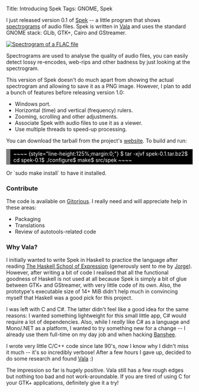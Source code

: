 Title: Introducing Spek
Tags: GNOME, Spek

I just released version 0.1 of [Spek][] -- a little program that shows
[spectrograms][] of audio files. Spek is written in [Vala][] and uses
the standard GNOME stack: GLib, GTK+, Cairo and GStreamer.

[![Spectrogram of a FLAC file][]][Spek]

Spectrograms are used to analyse the quality of audio files, you can
easily detect lossy re-encodes, web-rips and other badness by just
looking at the spectrogram.

This version of Spek doesn't do much apart from showing the actual
spectrogram and allowing to save it as a PNG image. However, I plan to
add a bunch of features before releasing version 1.0:

-   Windows port.
-   Horizontal (time) and vertical (frequency) rulers.
-   Zooming, scrolling and other adjustments.
-   Associate Spek with audio files to use it as a viewer.
-   Use multiple threads to speed-up processing.

</p>

You can download the tarball from the project's [website][]. To build
and run:

<!-- HTML generated using hilite.me -->

<div style="overflow:auto;width:auto;color:white;background:black;border:solid gray;border-width:.1em .1em .1em .8em;padding:.2em .6em;">
~~~~ {style="line-height:125%;margin:0;"}
$ tar -xjvf spek-0.1.tar.bz2$ cd spek-0.1$ ./configure$ make$ src/spek
~~~~

</div>
</p>

Or \`sudo make install\` to have it installed.

### Contribute

</p>

The code is available on [Gitorious][]. I really need and will
appreciate help in these areas:

-   Packaging
-   Translations
-   Review of autotools-related code

</p>

### Why Vala?

</p>

I initially wanted to write Spek in Haskell to practice the language
after reading [The Haskell School of Expression][] (generously sent to
me by [Jorge][]). However, after writing a bit of code I realised that
all the functional goodness of Haskell is not used at all because Spek
is simply a bit of glue between GTK+ and GStreamer, with very little
code of its own. Also, the prototype's executable size of 14+ MiB didn't
help much in convincing myself that Haskell was a good pick for this
project.

I was left with C and C\#. The latter didn't feel like a good idea for
the same reasons: I wanted something lightweight for this small little
app, C\# would require a lot of dependencies. Also, while I *really*
like C\# as a language and Mono/.NET as a platform, I wanted to try
something new for a change -- I already use them full-time on my day job
and when hacking [Banshee][].

I wrote very little C/C++ code since late 90's, now I know why I didn't
miss it much -- it's so incredibly verbose! After a few hours I gave up,
decided to do some research and found [Vala][] :)

The impression so far is hugely positive. Vala still has a few rough
edges but nothing too bad and not work-aroundable. If you are tired of
using C for your GTK+ applications, definitely give it a try!

  [Spek]: http://spek-project.org
  [spectrograms]: http://en.wikipedia.org/wiki/Spectrogram
  [Vala]: http://live.gnome.org/Vala
  [Spectrogram of a FLAC file]: http://versia.com/wp-content/uploads/2010/05/flac.png
    "Spectrogram of a FLAC file"
  [website]: http://www.spek-project.org/
  [Gitorious]: http://gitorious.org/spek
  [The Haskell School of Expression]: http://www.haskell.org/soe/
  [Jorge]: http://castrojo.wordpress.com/
  [Banshee]: http://banshee-project.org/
